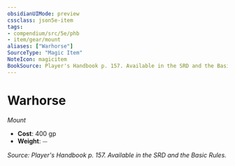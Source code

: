 ```yaml
---
obsidianUIMode: preview
cssclass: json5e-item
tags:
- compendium/src/5e/phb
- item/gear/mount
aliases: ["Warhorse"]
SourceType: "Magic Item"
NoteIcon: magicitem
BookSource: Player's Handbook p. 157. Available in the SRD and the Basic Rules.
---
```

# Warhorse
*Mount*  

- **Cost**: 400 gp
- **Weight**: ⏤

*Source: Player's Handbook p. 157. Available in the SRD and the Basic Rules.*